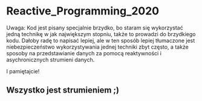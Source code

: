# Reactive_Programming_2020

Uwaga:
Kod jest pisany specjalnie brzydko, bo staram się wykorzystać jedną technikę w jak największym stopniu, także to prowadzi do brzydkiego kodu. Dałoby radę to napisać lepiej, ale w ten sposób lepiej tłumaczone jest niebezpieczeństwo wykorzystywania jednej techniki zbyt często, a także sposoby na przedstawianie danych za pomocą reaktywności i asychronicznych strumieni danych.

I pamiętajcie!
## Wszystko jest strumieniem ;)
